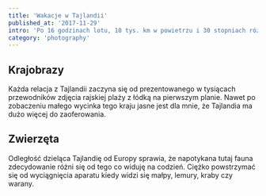 ```yaml
---
title: 'Wakacje w Tajlandii'
published_at: '2017-11-29'
intro: 'Po 16 godzinach lotu, 10 tys. km w powietrzu i 30 stopniach różnicy temperatur wylądowaliśmy w Tajlandii. Przez dwa tygodnie zwiedziliśmy północ, centrum i południe kraju, odpoczywając i fotografując.'
category: 'photography'
---
```


## Krajobrazy

Każda relacja z Tajlandii zaczyna się od prezentowanego w tysiącach przewodników zdjęcia rajskiej plaży z łódką na pierwszym planie. Nawet po zobaczeniu małego wycinka tego kraju jasne jest dla mnie, że Tajlandia ma dużo więcej do zaoferowania.

<photo-lazy src="https://res.cloudinary.com/lukaszrados/image/upload/v1663451396/stories/thailand/176_zqfnrk.jpg" padding-bottom="66.666"></photo-lazy>

<photo-lazy src="https://res.cloudinary.com/lukaszrados/image/upload/v1663451396/stories/thailand/177_i9ltle.jpg" padding-bottom="66.666"></photo-lazy>

<photo-lazy src="https://res.cloudinary.com/lukaszrados/image/upload/v1663451396/stories/thailand/178_jo4zuq.jpg" padding-bottom="66.666"></photo-lazy>

<photo-lazy src="https://res.cloudinary.com/lukaszrados/image/upload/v1663451396/stories/thailand/179_efxcum.jpg" padding-bottom="66.666"></photo-lazy>

<photo-lazy src="https://res.cloudinary.com/lukaszrados/image/upload/v1663451397/stories/thailand/180_g3x7wc.jpg" padding-bottom="66.666"></photo-lazy>

<photo-lazy src="https://res.cloudinary.com/lukaszrados/image/upload/v1663451396/stories/thailand/181_mmtbou.jpg" padding-bottom="66.666"></photo-lazy>

<photo-lazy src="https://res.cloudinary.com/lukaszrados/image/upload/v1663451396/stories/thailand/182_ecueqb.jpg" padding-bottom="66.666"></photo-lazy>

<photo-lazy src="https://res.cloudinary.com/lukaszrados/image/upload/v1663451397/stories/thailand/183_sva4ru.jpg" padding-bottom="66.666"></photo-lazy>

<photo-lazy src="https://res.cloudinary.com/lukaszrados/image/upload/v1663451397/stories/thailand/184_hxxoge.jpg" padding-bottom="66.666"></photo-lazy>

<photo-lazy src="https://res.cloudinary.com/lukaszrados/image/upload/v1663451397/stories/thailand/185_wununh.jpg" padding-bottom="66.666"></photo-lazy>

<photo-lazy src="https://res.cloudinary.com/lukaszrados/image/upload/v1663451397/stories/thailand/186_c0na0l.jpg" padding-bottom="66.666"></photo-lazy>

<photo-lazy src="https://res.cloudinary.com/lukaszrados/image/upload/v1663451398/stories/thailand/187_wlsave.jpg" padding-bottom="66.666"></photo-lazy>

## Zwierzęta

Odległość dzieląca Tajlandię od Europy sprawia, że napotykana tutaj fauna zdecydowanie różni się od tego co widuję na codzień. Ciężko powstrzymać się od wyciągnięcia aparatu kiedy widzi się małpy, lemury, kraby czy warany.

<photo-lazy src="https://res.cloudinary.com/lukaszrados/image/upload/v1663451397/stories/thailand/190_peppaz.jpg" padding-bottom="66.666"></photo-lazy>

<two-columns>
  <photo-lazy src="https://res.cloudinary.com/lukaszrados/image/upload/v1663451397/stories/thailand/191_bstdtb.jpg" padding-bottom="150"></photo-lazy>

  <photo-lazy src="https://res.cloudinary.com/lukaszrados/image/upload/v1663451397/stories/thailand/192_uagh5m.jpg" padding-bottom="150"></photo-lazy>
</two-columns>

<two-columns>
  <photo-lazy src="https://res.cloudinary.com/lukaszrados/image/upload/v1663451398/stories/thailand/193_csotmp.jpg" padding-bottom="150"></photo-lazy>

  <photo-lazy src="https://res.cloudinary.com/lukaszrados/image/upload/v1663451398/stories/thailand/194_ewb9pn.jpg" padding-bottom="150"></photo-lazy>
</two-columns>

<two-columns>
  <photo-lazy src="https://res.cloudinary.com/lukaszrados/image/upload/v1663451398/stories/thailand/195_yyyf0p.jpg" padding-bottom="150"></photo-lazy>

  <photo-lazy src="https://res.cloudinary.com/lukaszrados/image/upload/v1663451398/stories/thailand/196_do6fjd.jpg" padding-bottom="150"></photo-lazy>
</two-columns>

<photo-lazy src="https://res.cloudinary.com/lukaszrados/image/upload/v1663451398/stories/thailand/197_h1vrhl.jpg" padding-bottom="66.666"></photo-lazy>

<photo-lazy src="https://res.cloudinary.com/lukaszrados/image/upload/v1663451398/stories/thailand/198_cij9m0.jpg" padding-bottom="66.666"></photo-lazy>

<photo-lazy src="https://res.cloudinary.com/lukaszrados/image/upload/v1663451398/stories/thailand/199_lcazrr.jpg" padding-bottom="66.666"></photo-lazy>

<photo-lazy src="https://res.cloudinary.com/lukaszrados/image/upload/v1663451398/stories/thailand/200_f2lnim.jpg" padding-bottom="66.666"></photo-lazy>

<photo-lazy src="https://res.cloudinary.com/lukaszrados/image/upload/v1663451399/stories/thailand/201_fkghph.jpg" padding-bottom="66.666"></photo-lazy>

<photo-lazy src="https://res.cloudinary.com/lukaszrados/image/upload/v1663451399/stories/thailand/203_ca0tx2.jpg" padding-bottom="66.666"></photo-lazy>
